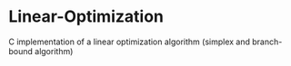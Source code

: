 # Linear-Optimization
C implementation of a linear optimization algorithm (simplex and branch-bound algorithm)

